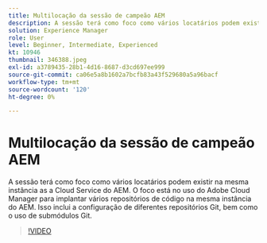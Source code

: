 ```yaml
---
title: Multilocação da sessão de campeão AEM
description: A sessão terá como foco como vários locatários podem existir na mesma instância as a Cloud Service do AEM. O foco está no uso do Adobe Cloud Manager para implantar vários repositórios de código na mesma instância do AEM. Isso inclui a configuração de diferentes repositórios Git, bem como o uso de submódulos Git.
solution: Experience Manager
role: User
level: Beginner, Intermediate, Experienced
kt: 10946
thumbnail: 346388.jpeg
exl-id: a3789435-28b1-4d16-8687-d3cd697ee999
source-git-commit: ca06e5a8b1602a7bcfb83a43f529680a5a96bacf
workflow-type: tm+mt
source-wordcount: '120'
ht-degree: 0%

---
```


# Multilocação da sessão de campeão AEM

A sessão terá como foco como vários locatários podem existir na mesma instância as a Cloud Service do AEM. O foco está no uso do Adobe Cloud Manager para implantar vários repositórios de código na mesma instância do AEM. Isso inclui a configuração de diferentes repositórios Git, bem como o uso de submódulos Git.

>[!VIDEO](https://video.tv.adobe.com/v/346388/?quality=12&learn=on)
